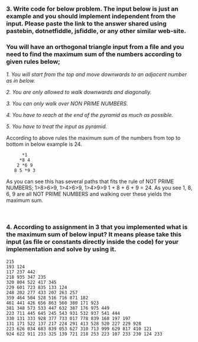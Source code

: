 ### 3. Write code for below problem. The input below is just an example and you should implement independent from the input. Please paste the link to the answer shared using pastebin, dotnetfiddle, jsfiddle, or any other similar web-site.
### You will have an orthogonal triangle input from a file and you need to find the maximum sum of the numbers according to given rules below;

*1\. You will start from the top and move downwards to an adjacent number as in below.*

*2\. You are only allowed to walk downwards and diagonally.*

*3\. You can only walk over NON PRIME NUMBERS.*

*4\. You have to reach at the end of the pyramid as much as possible.*

*5\. You have to treat the input as pyramid.*

According to above rules the maximum sum of the numbers from top to bottom in below example is 24.
````
      *1
     *8 4
    2 *6 9
   8 5 *9 3
````
As you can see this has several paths that fits the rule of NOT PRIME NUMBERS; 1>8>6>9, 1>4>6>9, 1>4>9>9
1 + 8 + 6 + 9 = 24.  As you see 1, 8, 6, 9 are all NOT PRIME NUMBERS and walking over these yields the maximum sum.

&nbsp;

### 4. According to assignment in 3 that you implemented what is the maximum sum of below input? It means please take this input (as file or constants directly inside the code) for your implementation and solve by using it.
````
215
193 124
117 237 442
218 935 347 235
320 804 522 417 345
229 601 723 835 133 124
248 202 277 433 207 263 257
359 464 504 528 516 716 871 182
461 441 426 656 863 560 380 171 923
381 348 573 533 447 632 387 176 975 449
223 711 445 645 245 543 931 532 937 541 444
330 131 333 928 377 733 017 778 839 168 197 197
131 171 522 137 217 224 291 413 528 520 227 229 928
223 626 034 683 839 053 627 310 713 999 629 817 410 121
924 622 911 233 325 139 721 218 253 223 107 233 230 124 233
````
